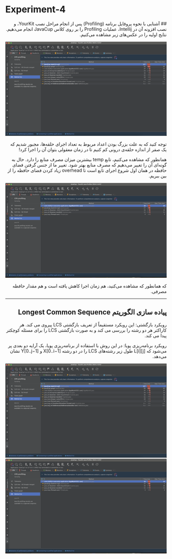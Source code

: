 # Experiment-4

<div dir="rtl">
## آشنایی با نحوه پروفایل برنامه (Profiling)
پس از انجام مراحل نصب YourKit، 
و نصب افزونه آن در Intellij، 
عملیات Profiling را 
بر روی کلاس JavaCup
انجام می‌دهیم. نتایج اولیه را در عکس‌های زیر مشاهده می‌کنیم. 

![تصویر از زمان اجرا](assets/before.png)

توجه کنید که به علت بزرگ بودن اعداد مربوط به تعداد اجرای حلقه‌ها، مجبور شدیم که یک صفر از اندازه حلقه‌ی درونی کم کنیم تا در زمان معقولی بتوان آن را اجرا کرد!

همانطور که مشاهده می‌کنیم، تابع temp 
بیشترین میزان مصرف منابع را دارد. حال به گونه‌ای آن را تغییر می‌دهیم که مصرف منابع بهتر شود.
تغییر ما از جنس گرفتن فضای حافظه در همان اول شروع اجرای تابع است تا overhead زیاد کردن فضای حافظه را از بین ببریم. 

![تصویر از زمان اجرا](assets/after.png)

که همانطور که مشاهده می‌کنید، هم زمان اجرا کاهش یافته است و هم مقدار حافظه مصرفی.

---
## پیاده سازی الگوریتم Longest Common Sequence

رویکرد بازگشتی: این رویکرد مستقیماً از تعریف بازگشتی LCS پیروی می کند. هر کاراکتر هر دو رشته را بررسی می کند و به صورت بازگشتی LCS را برای مسئله کوچکتر پیدا می کند.

رویکرد برنامه‌ریزی پویا: در این روش با استفاده از برنامه‌ریزی پویا، یک آرایه دو بعدی پر می‌شود که L[i][j] طول زیر رشته‌های LCS را در دو رشته 
X[0..i−1]
و
Y[0..j−1]
نشان می‌دهد.

![راه حل بازگشتی](assets/before.png)
![راه حل برنامه ریزی پویا](assets/after.png)